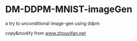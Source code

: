 # DM-DDPM-MNIST-imageGen
a try to unconditional image-gen using ddpm

copy&modify from www.zhouyifan.net
